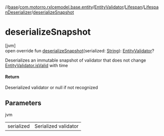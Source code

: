 //[base](../../../../../index.md)/[com.motorro.rxlcemodel.base.entity](../../../index.md)/[EntityValidator](../../index.md)/[Lifespan](../index.md)/[LifespanDeserializer](index.md)/[deserializeSnapshot](deserialize-snapshot.md)

# deserializeSnapshot

[jvm]\
open override fun [deserializeSnapshot](deserialize-snapshot.md)(serialized: [String](https://kotlinlang.org/api/latest/jvm/stdlib/kotlin/-string/index.html)): [EntityValidator](../../index.md)?

Deserializes an immutable snapshot of validator that does not change [EntityValidator.isValid](../../is-valid.md) with time

#### Return

Deserialized validator or null if not recognized

## Parameters

jvm

| | |
|---|---|
| serialized | Serialized validator |
